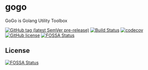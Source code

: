 # gogo
GoGo is Golang Utility Toolbox

[![GitHub tag (latest SemVer pre-release)](https://img.shields.io/github/v/tag/qwenode/gogo?include_prereleases)](https://github.com/qwenode/gogo/releases)
[![Build Status](https://github.com/qwenode/gogo/workflows/Go/badge.svg)](https://github.com/qwenode/gogo/actions?query=workflow%3AGo)
[![codecov](https://codecov.io/gh/qwenode/gogo/branch/master/graph/badge.svg)](https://codecov.io/gh/qwenode/gogo)
[![GitHub license](https://img.shields.io/github/license/qwenode/gogo)](https://github.com/qwenode/gogo/blob/master/LICENSE)
[![FOSSA Status](https://app.fossa.com/api/projects/git%2Bgithub.com%2Fqwenode%2Fgogo.svg?type=shield)](https://app.fossa.com/projects/git%2Bgithub.com%2Fqwenode%2Fgogo?ref=badge_shield)

## License
[![FOSSA Status](https://app.fossa.com/api/projects/git%2Bgithub.com%2Fqwenode%2Fgogo.svg?type=large)](https://app.fossa.com/api/projects/git%2Bgithub.com%2Fqwenode%2Fgogo.svg?ref=badge_large)
